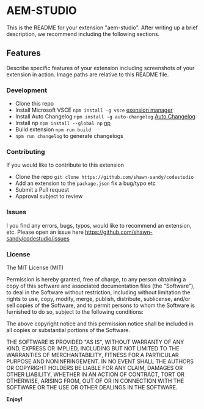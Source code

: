 # AEM-STUDIO

This is the README for your extension "aem-studio". After writing up a brief description, we recommend including the following sections.

## Features

Describe specific features of your extension including screenshots of your extension in action. Image paths are relative to this README file.

### Development

- Clone this repo
- Install Microsoft VSCE `npm install -g vsce` [exension manager](https://www.npmjs.com/package/vsce)
- Install Auto Changelog `npm install -g auto-changelog` [Auto Changelog](https://www.npmjs.com/package/auto-changelog)
- Install np `npm install --global np` [np](https://www.npmjs.com/package/np)
- Build extension `npm run build`
- `npm run changelog` to generate changelogs

### Contributing

If you would like to contribute to this extension

- Clone the repo `git clone https://github.com/shawn-sandy/codestudio`
- Add an extension to the `package.json` fix a bug/typo etc
- Submit a Pull request
- Approval subject to review

### Issues

I you find any errors, bugs, typos, would like to recommend an extension, etc. Please open an issue here https://github.com/shawn-sandy/codestudio/issues

### License

The MIT License (MIT)

Permission is hereby granted, free of charge, to any person obtaining a copy of this software and associated documentation files (the "Software"), to deal in the Software without restriction, including without limitation the rights to use, copy, modify, merge, publish, distribute, sublicense, and/or sell copies of the Software, and to permit persons to whom the Software is furnished to do so, subject to the following conditions:

The above copyright notice and this permission notice shall be included in all copies or substantial portions of the Software.

THE SOFTWARE IS PROVIDED "AS IS", WITHOUT WARRANTY OF ANY KIND, EXPRESS OR IMPLIED, INCLUDING BUT NOT LIMITED TO THE WARRANTIES OF MERCHANTABILITY, FITNESS FOR A PARTICULAR PURPOSE AND NONINFRINGEMENT. IN NO EVENT SHALL THE AUTHORS OR COPYRIGHT HOLDERS BE LIABLE FOR ANY CLAIM, DAMAGES OR OTHER LIABILITY, WHETHER IN AN ACTION OF CONTRACT, TORT OR OTHERWISE, ARISING FROM, OUT OF OR IN CONNECTION WITH THE SOFTWARE OR THE USE OR OTHER DEALINGS IN THE SOFTWARE.

**Enjoy!**
